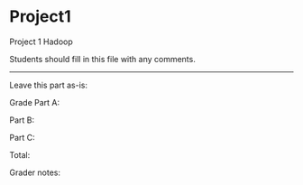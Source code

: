 # Project1
Project 1 Hadoop

Students should fill in this file with any comments.


------
Leave this part as-is:

Grade
Part A:

Part B:

Part C:

Total: 

Grader notes:
